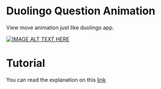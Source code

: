 # Duolingo Question Animation

View move animation just like duolingo app.

[![IMAGE ALT TEXT HERE](https://img.youtube.com/vi/mhY_S7UoHQk/0.jpg)](https://www.youtube.com/watch?v=mhY_S7UoHQk)

# Tutorial

You can read the explanation on this [link](https://ahmadrosid.com/blog/membuat-animasi-android-dengan-layout-flexbox)
